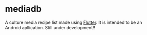 # mediadb

A culture media recipe list made using [Flutter](https://flutter.dev/).
It is intended to be an Android apllication.
Still under development!!
